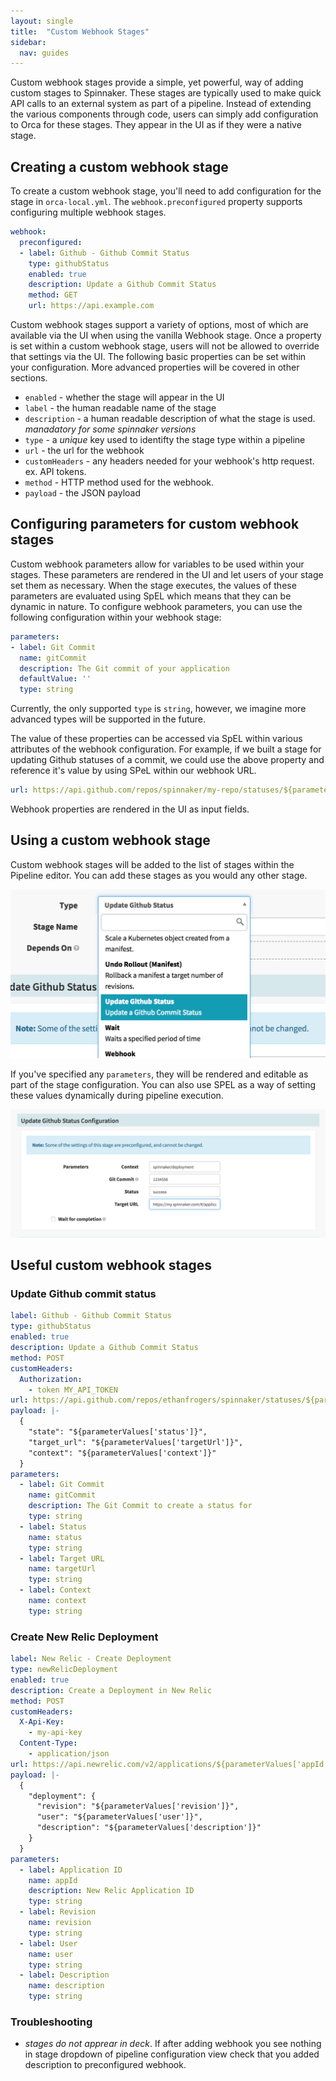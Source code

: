```yaml
---
layout: single
title:  "Custom Webhook Stages"
sidebar:
  nav: guides
---
```


Custom webhook stages provide a simple, yet powerful, way of adding custom stages to Spinnaker. These stages are typically used to make quick API calls to an external system as part of a pipeline. Instead of extending the various components through code, users can simply add configuration to Orca for these stages. They appear in the UI as if they were a native stage.


## Creating a custom webhook stage

To create a custom webhook stage, you'll need to add configuration for the stage in `orca-local.yml`. The `webhook.preconfigured` property supports configuring multiple webhook stages.

```yaml
webhook:
  preconfigured:
  - label: Github - Github Commit Status
    type: githubStatus
    enabled: true
    description: Update a Github Commit Status
    method: GET
    url: https://api.example.com
```

Custom webhook stages support a variety of options, most of which are available via the UI when using the vanilla Webhook stage. Once a property is set within a custom webhook stage, users will not be allowed to override that settings via the UI. The following basic properties can be set within your configuration. More advanced properties will be covered in other sections.

* `enabled` - whether the stage will appear in the UI
* `label` - the human readable name of the stage
* `description` - a human readable description of what the stage is used. *manadatory for some spinnaker versions*
* `type` - a _unique_ key used to identifty the stage type within a pipeline
* `url` - the url for the webhook
* `customHeaders` - any headers needed for your webhook's http request. ex. API tokens.
* `method` - HTTP method used for the webhook.
* `payload` - the JSON payload 

## Configuring parameters for custom webhook stages

Custom webhook parameters allow for variables to be used within your stages. These parameters are rendered in the UI and let users of your stage set them as necessary. When the stage executes, the values of these parameters are evaluated using SpEL which means that they can be dynamic in nature. To configure webhook parameters, you can use the following configuration within your webhook stage:

```yaml
parameters:
- label: Git Commit
  name: gitCommit
  description: The Git commit of your application
  defaultValue: ''
  type: string
```

Currently, the only supported `type` is `string`, however, we imagine more advanced types will be supported in the future.

The value of these properties can be accessed via SpEL within various attributes of the webhook configuration. For example, if we built a stage for updating Github statuses of a commit, we could use the above property and reference it's value by using SPeL within our webhook URL.

```yaml
url: https://api.github.com/repos/spinnaker/my-repo/statuses/${parameterValues['gitCommit']}
```

Webhook properties are rendered in the UI as input fields.


## Using a custom webhook stage

Custom webhook stages will be added to the list of stages within the Pipeline editor. You can add these stages as you would any other stage.

![](add_stage.png)

If you've specified any `parameters`, they will be rendered and editable as part of the stage configuration. You can also use SPEL as a way of setting these values dynamically during pipeline execution.

![](stage_props.png)

## Useful custom webhook stages

### Update Github commit status
```yaml
label: Github - Github Commit Status
type: githubStatus
enabled: true
description: Update a Github Commit Status
method: POST
customHeaders:
  Authorization:
    - token MY_API_TOKEN
url: https://api.github.com/repos/ethanfrogers/spinnaker/statuses/${parameterValues['gitCommit']}
payload: |-
  {
    "state": "${parameterValues['status']}",
    "target_url": "${parameterValues['targetUrl']}",
    "context": "${parameterValues['context']}"
  }
parameters:
  - label: Git Commit
    name: gitCommit
    description: The Git Commit to create a status for
    type: string
  - label: Status
    name: status
    type: string
  - label: Target URL
    name: targetUrl
    type: string
  - label: Context
    name: context
    type: string
```

### Create New Relic Deployment
```yaml
label: New Relic - Create Deployment
type: newRelicDeployment
enabled: true
description: Create a Deployment in New Relic
method: POST
customHeaders:
  X-Api-Key:
    - my-api-key
  Content-Type:
    - application/json
url: https://api.newrelic.com/v2/applications/${parameterValues['appId']}/deployments.json
payload: |-
  {
    "deployment": {
      "revision": "${parameterValues['revision']}",
      "user": "${parameterValues['user']}",
      "description": "${parameterValues['description']}"  
    }
  }
parameters:
  - label: Application ID
    name: appId
    description: New Relic Application ID
    type: string
  - label: Revision
    name: revision
    type: string
  - label: User
    name: user
    type: string
  - label: Description
    name: description
    type: string
```
### Troubleshooting
 * *stages do not apprear in deck*. If after adding webhook you see nothing in stage dropdown of pipeline configuration view check that you added description to preconfigured webhook.
